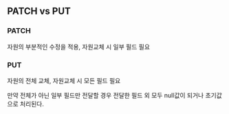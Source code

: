 ## PATCH vs PUT

### PATCH

자원의 부분적인 수정을 적용, 자원교체 시 일부 필드 필요


### PUT

자원의 전체 교체, 자원교체 시 모든 필드 필요

만약 전체가 아닌 일부 필드만 전달할 경우 전달한 필드 외 모두 null값이 되거나 초기값으로 처리된다.
